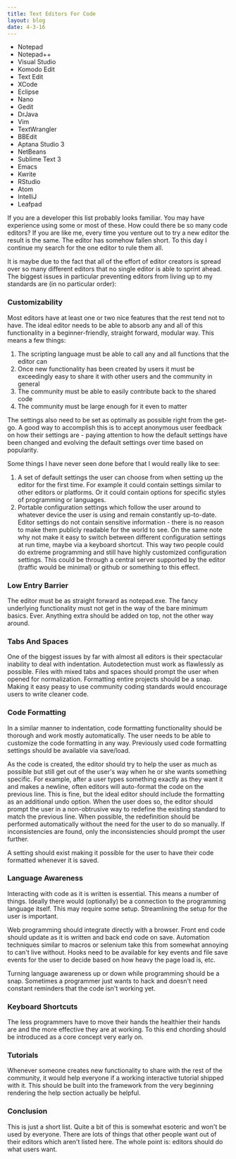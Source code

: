 ```yaml
---
title: Text Editors For Code
layout: blog
date: 4-3-16
---
```

* Notepad
* Notepad++
* Visual Studio
* Komodo Edit
* Text Edit
* XCode
* Eclipse
* Nano
* Gedit
* DrJava
* Vim
* TextWrangler
* BBEdit
* Aptana Studio 3
* NetBeans
* Sublime Text 3
* Emacs
* Kwrite
* RStudio
* Atom
* IntelliJ
* Leafpad

If you are a developer this list probably looks familiar. You may have experience using some or most of these. How could there be so many code editors? If you are like me, every time you venture out to try a new editor the result is the same. The editor has somehow fallen short. To this day I continue my search for the one editor to rule them all.

It is maybe due to the fact that all of the effort of editor creators is spread over so many different editors that no single editor is able to sprint ahead. The biggest issues in particular preventing editors from living up to my standards are (in no particular order):

### Customizability

Most editors have at least one or two nice features that the rest tend not to have. The ideal editor needs to be able to absorb any and all of this functionality in a beginner-friendly, straight forward, modular way. This means a few things:

1. The scripting language must be able to call any and all functions that the editor can
2. Once new functionality has been created by users it must be exceedingly easy to share it with other users and the community in general
3. The community must be able to easily contribute back to the shared code
4. The community must be large enough for it even to matter

The settings also need to be set as optimally as possible right from the get-go. A good way to accomplish this is to accept anonymous user feedback on how their settings are - paying attention to how the default settings have been changed and evolving the default settings over time based on popularity.

Some things I have never seen done before that I would really like to see:

1. A set of default settings the user can choose from when setting up the editor for the first time. For example it could contain settings similar to other editors or platforms. Or it could contain options for specific styles of programming or languages.
2. Portable configuration settings which follow the user around to whatever device the user is using and remain constantly up-to-date. Editor settings do not contain sensitive information - there is no reason to make them publicly readable for the world to see. On the same note why not make it easy to switch between different configuration settings at run time, maybe via a keyboard shortcut. This way two people could do extreme programming and still have highly customized configuration settings. This could be through a central server supported by the editor (traffic would be minimal) or github or something to this effect.

### Low Entry Barrier

The editor must be as straight forward as notepad.exe. The fancy underlying functionality must not get in the way of the bare minimum basics. Ever. Anything extra should be added on top, not the other way around.

### Tabs And Spaces

One of the biggest issues by far with almost all editors is their spectacular inability to deal with indentation. Autodetection must work as flawlessly as possible. Files with mixed tabs and spaces should prompt the user when opened for normalization. Formatting entire projects should be a snap. Making it easy peasy to use community coding standards would encourage users to write cleaner code.

### Code Formatting

In a similar manner to indentation, code formatting functionality should be thorough and work mostly automatically. The user needs to be able to customize the code formatting in any way. Previously used code formatting settings should be available via save/load.

As the code is created, the editor should try to help the user as much as possible but still get out of the user's way when he or she wants something specific. For example, after a user types something exactly as they want it and makes a newline, often editors will auto-format the code on the previous line. This is fine, but the ideal editor should include the formatting as an additional undo option. When the user does so, the editor should prompt the user in a non-obtrusive way to redefine the existing standard to match the previous line. When possible, the redefinition should be performed automatically without the need for the user to do so manually. If inconsistencies are found, only the inconsistencies should prompt the user further.

A setting should exist making it possible for the user to have their code formatted whenever it is saved.

### Language Awareness

Interacting with code as it is written is essential. This means a number of things. Ideally there would (optionally) be a connection to the programming language itself. This may require some setup. Streamlining the setup for the user is important.

Web programming should integrate directly with a browser. Front end code should update as it is written and back end code on save. Automation techniques similar to macros or selenium take this from somewhat annoying to can't live without. Hooks need to be available for key events and file save events for the user to decide based on how heavy the page load is, etc.

Turning language awareness up or down while programming should be a snap. Sometimes a programmer just wants to hack and doesn't need constant reminders that the code isn't working yet.

### Keyboard Shortcuts

The less programmers have to move their hands the healthier their hands are and the more effective they are at working. To this end chording should be introduced as a core concept very early on.

### Tutorials

Whenever someone creates new functionality to share with the rest of the community, it would help everyone if a working interactive tutorial shipped with it. This should be built into the framework from the very beginning rendering the help section actually be helpful.

### Conclusion

This is just a short list. Quite a bit of this is somewhat esoteric and won't be used by everyone. There are lots of things that other people want out of their editors which aren't listed here. The whole point is: editors should do what users want.